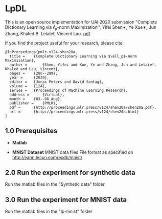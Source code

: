 # LpDL

This is an open source implementation for UAI 2020 submission "Complete Dictionary Learning via  <i>ℓ</i><sub>p</sub>-norm Maximization'', Yifei Shen∗, Ye Xue∗, Jun Zhang, Khaled B. Letaief, Vincent Lau.  [pdf](http://proceedings.mlr.press/v124/shen20a/shen20a.pdf).

If you find the project useful for your research, please cite:

```
@InProceedings{pmlr-v124-shen20a,
  title = 	 {Complete Dictionary Learning via $\ell_p$-norm Maximization},
  author =       {Shen, Yifei and Xue, Ye and Zhang, Jun and Letaief, Khaled and Lau, Vincent},
  pages = 	 {280--289},
  year = 	 {2020},
  editor = 	 {Jonas Peters and David Sontag},
  volume = 	 {124},
  series = 	 {Proceedings of Machine Learning Research},
  address = 	 {Virtual},
  month = 	 {03--06 Aug},
  publisher =    {PMLR},
  pdf = 	 {http://proceedings.mlr.press/v124/shen20a/shen20a.pdf},
  url = 	 {http://proceedings.mlr.press/v124/shen20a.html}
}
```



## 1.0 Prerequisites
+ **Matlab**


+ **MNIST Dataset**
MNIST data files
File format as specified on http://yann.lecun.com/exdb/mnist/

## 2.0 Run the experiment for synthetic data
Run the matlab files in the "Synthetic data" folder
## 3.0 Run the experiment for MNIST data
Run the matlab files in the "lp-mnist" folder


